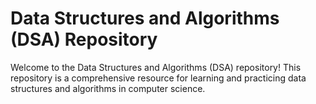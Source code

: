 # Data Structures and Algorithms (DSA) Repository
Welcome to the Data Structures and Algorithms (DSA) repository! This repository is a comprehensive resource for learning and practicing data structures and algorithms in computer science.
